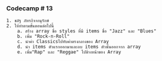 ### Codecamp # 13
    1. ชลัฐ ภัทรกิจจานุรักษ์
    2. ให้ทำตามขั้นตอนต่อไปนี้
        a. สร้าง array ชื่อ styles ที่มี items ชื่อ "Jazz" และ "Blues"
        b. เพิ่ม "Rock-n-Roll"
        c. นำค่า Classicsไปทับค่าตรงกลางของ Array
        d. นำ items ตัวแรกออกมาและลบ items ตัวนั้นออกจาก array
        e. เพิ่ม"Rap" และ "Reggae" ไปข้างหน้าของ Array
